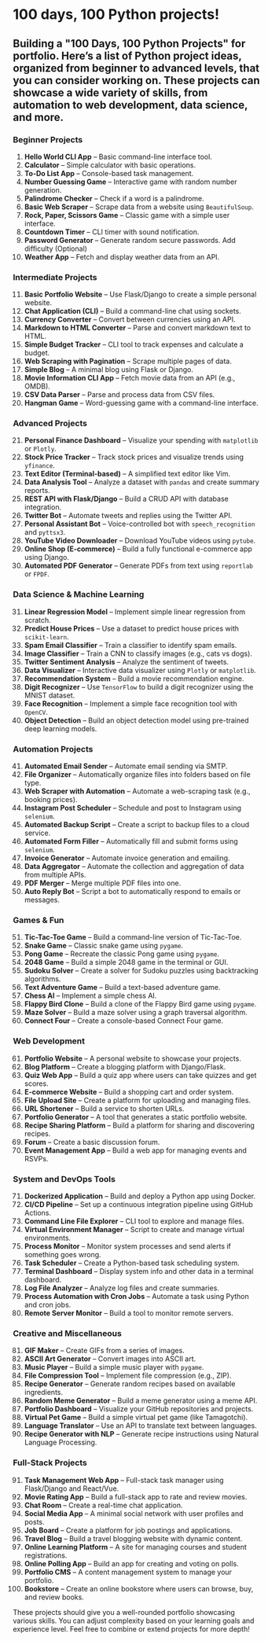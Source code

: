 # 100 days, 100 Python projects!
## Building a "100 Days, 100 Python Projects" for portfolio. Here’s a list of Python project ideas, organized from beginner to advanced levels, that you can consider working on. These projects can showcase a wide variety of skills, from automation to web development, data science, and more.

### Beginner Projects
1. **Hello World CLI App** – Basic command-line interface tool.
2. **Calculator** – Simple calculator with basic operations.
3. **To-Do List App** – Console-based task management.
4. **Number Guessing Game** – Interactive game with random number generation.
5. **Palindrome Checker** – Check if a word is a palindrome.
6. **Basic Web Scraper** – Scrape data from a website using `BeautifulSoup`.
7. **Rock, Paper, Scissors Game** – Classic game with a simple user interface.
8. **Countdown Timer** – CLI timer with sound notification.
9. **Password Generator** – Generate random secure passwords. Add difficulty (Optional)
10. **Weather App** – Fetch and display weather data from an API.

### Intermediate Projects
11. **Basic Portfolio Website** – Use Flask/Django to create a simple personal website.
12. **Chat Application (CLI)** – Build a command-line chat using sockets.
13. **Currency Converter** – Convert between currencies using an API.
14. **Markdown to HTML Converter** – Parse and convert markdown text to HTML.
15. **Simple Budget Tracker** – CLI tool to track expenses and calculate a budget.
16. **Web Scraping with Pagination** – Scrape multiple pages of data.
17. **Simple Blog** – A minimal blog using Flask or Django.
18. **Movie Information CLI App** – Fetch movie data from an API (e.g., OMDB).
19. **CSV Data Parser** – Parse and process data from CSV files.
20. **Hangman Game** – Word-guessing game with a command-line interface.

### Advanced Projects
21. **Personal Finance Dashboard** – Visualize your spending with `matplotlib` or `Plotly`.
22. **Stock Price Tracker** – Track stock prices and visualize trends using `yfinance`.
23. **Text Editor (Terminal-based)** – A simplified text editor like Vim.
24. **Data Analysis Tool** – Analyze a dataset with `pandas` and create summary reports.
25. **REST API with Flask/Django** – Build a CRUD API with database integration.
26. **Twitter Bot** – Automate tweets and replies using the Twitter API.
27. **Personal Assistant Bot** – Voice-controlled bot with `speech_recognition` and `pyttsx3`.
28. **YouTube Video Downloader** – Download YouTube videos using `pytube`.
29. **Online Shop (E-commerce)** – Build a fully functional e-commerce app using Django.
30. **Automated PDF Generator** – Generate PDFs from text using `reportlab` or `FPDF`.

### Data Science & Machine Learning
31. **Linear Regression Model** – Implement simple linear regression from scratch.
32. **Predict House Prices** – Use a dataset to predict house prices with `scikit-learn`.
33. **Spam Email Classifier** – Train a classifier to identify spam emails.
34. **Image Classifier** – Train a CNN to classify images (e.g., cats vs dogs).
35. **Twitter Sentiment Analysis** – Analyze the sentiment of tweets.
36. **Data Visualizer** – Interactive data visualizer using `Plotly` or `matplotlib`.
37. **Recommendation System** – Build a movie recommendation engine.
38. **Digit Recognizer** – Use `TensorFlow` to build a digit recognizer using the MNIST dataset.
39. **Face Recognition** – Implement a simple face recognition tool with `OpenCV`.
40. **Object Detection** – Build an object detection model using pre-trained deep learning models.

### Automation Projects
41. **Automated Email Sender** – Automate email sending via SMTP.
42. **File Organizer** – Automatically organize files into folders based on file type.
43. **Web Scraper with Automation** – Automate a web-scraping task (e.g., booking prices).
44. **Instagram Post Scheduler** – Schedule and post to Instagram using `selenium`.
45. **Automated Backup Script** – Create a script to backup files to a cloud service.
46. **Automated Form Filler** – Automatically fill and submit forms using `selenium`.
47. **Invoice Generator** – Automate invoice generation and emailing.
48. **Data Aggregator** – Automate the collection and aggregation of data from multiple APIs.
49. **PDF Merger** – Merge multiple PDF files into one.
50. **Auto Reply Bot** – Script a bot to automatically respond to emails or messages.

### Games & Fun
51. **Tic-Tac-Toe Game** – Build a command-line version of Tic-Tac-Toe.
52. **Snake Game** – Classic snake game using `pygame`.
53. **Pong Game** – Recreate the classic Pong game using `pygame`.
54. **2048 Game** – Build a simple 2048 game in the terminal or GUI.
55. **Sudoku Solver** – Create a solver for Sudoku puzzles using backtracking algorithms.
56. **Text Adventure Game** – Build a text-based adventure game.
57. **Chess AI** – Implement a simple chess AI.
58. **Flappy Bird Clone** – Build a clone of the Flappy Bird game using `pygame`.
59. **Maze Solver** – Build a maze solver using a graph traversal algorithm.
60. **Connect Four** – Create a console-based Connect Four game.

### Web Development
61. **Portfolio Website** – A personal website to showcase your projects.
62. **Blog Platform** – Create a blogging platform with Django/Flask.
63. **Quiz Web App** – Build a quiz app where users can take quizzes and get scores.
64. **E-commerce Website** – Build a shopping cart and order system.
65. **File Upload Site** – Create a platform for uploading and managing files.
66. **URL Shortener** – Build a service to shorten URLs.
67. **Portfolio Generator** – A tool that generates a static portfolio website.
68. **Recipe Sharing Platform** – Build a platform for sharing and discovering recipes.
69. **Forum** – Create a basic discussion forum.
70. **Event Management App** – Build a web app for managing events and RSVPs.

### System and DevOps Tools
71. **Dockerized Application** – Build and deploy a Python app using Docker.
72. **CI/CD Pipeline** – Set up a continuous integration pipeline using GitHub Actions.
73. **Command Line File Explorer** – CLI tool to explore and manage files.
74. **Virtual Environment Manager** – Script to create and manage virtual environments.
75. **Process Monitor** – Monitor system processes and send alerts if something goes wrong.
76. **Task Scheduler** – Create a Python-based task scheduling system.
77. **Terminal Dashboard** – Display system info and other data in a terminal dashboard.
78. **Log File Analyzer** – Analyze log files and create summaries.
79. **Process Automation with Cron Jobs** – Automate a task using Python and cron jobs.
80. **Remote Server Monitor** – Build a tool to monitor remote servers.

### Creative and Miscellaneous
81. **GIF Maker** – Create GIFs from a series of images.
82. **ASCII Art Generator** – Convert images into ASCII art.
83. **Music Player** – Build a simple music player with `pygame`.
84. **File Compression Tool** – Implement file compression (e.g., ZIP).
85. **Recipe Generator** – Generate random recipes based on available ingredients.
86. **Random Meme Generator** – Build a meme generator using a meme API.
87. **Portfolio Dashboard** – Visualize your GitHub repositories and projects.
88. **Virtual Pet Game** – Build a simple virtual pet game (like Tamagotchi).
89. **Language Translator** – Use an API to translate text between languages.
90. **Recipe Generator with NLP** – Generate recipe instructions using Natural Language Processing.

### Full-Stack Projects
91. **Task Management Web App** – Full-stack task manager using Flask/Django and React/Vue.
92. **Movie Rating App** – Build a full-stack app to rate and review movies.
93. **Chat Room** – Create a real-time chat application.
94. **Social Media App** – A minimal social network with user profiles and posts.
95. **Job Board** – Create a platform for job postings and applications.
96. **Travel Blog** – Build a travel blogging website with dynamic content.
97. **Online Learning Platform** – A site for managing courses and student registrations.
98. **Online Polling App** – Build an app for creating and voting on polls.
99. **Portfolio CMS** – A content management system to manage your portfolio.
100. **Bookstore** – Create an online bookstore where users can browse, buy, and review books.

These projects should give you a well-rounded portfolio showcasing various skills. You can adjust complexity based on your learning goals and experience level. Feel free to combine or extend projects for more depth!